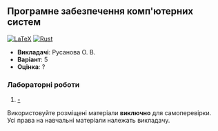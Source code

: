 ## Програмне забезпечення комп'ютерних систем

[![LaTeX](https://img.shields.io/badge/LaTeX-008080?style=for-the-badge&logo=latex&logoColor=black)](#)
[![Rust](https://img.shields.io/badge/Rust-fde7d5?style=for-the-badge&logo=rust&logoColor=black)](#)

- **Викладачі**: Русанова О. В.
- **Варіант**: 5
- **Оцінка**: ?

### Лабораторні роботи
  1. [-](.)

Використовуйте розміщені матеріали **виключно** для самоперевірки. <br>
Усі права на навчальні матеріали належать викладачу.